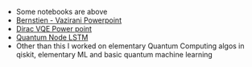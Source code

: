 - Some notebooks are above
- [Bernstien - Vazirani Powerpoint](https://docs.google.com/presentation/d/1iPr1rhPj4cVEoYcEQAghbV1nTxdtn4R_/edit?usp=sharing&ouid=104133140955889917444&rtpof=true&sd=true)
 - [Dirac VQE Power point](https://docs.google.com/presentation/d/1V0yeUz6cT_NMeg_hF4QU5NyeWVhz496b/edit?usp=sharing&ouid=104133140955889917444&rtpof=true&sd=true)
 - [Quantum Node LSTM](https://github.com/diracdyson/LSTM-Q/blob/main/Keras(LSTM-Q).ipynb)
 - Other than this I worked on elementary Quantum Computing algos in qiskit, elementary ML and basic quantum machine learning 
